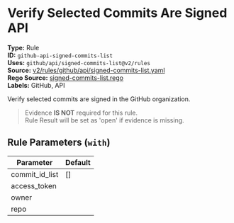# Verify Selected Commits Are Signed API  
**Type:** Rule  
**ID:** `github-api-signed-commits-list`  
**Uses:** `github/api/signed-commits-list@v2/rules`  
**Source:** [v2/rules/github/api/signed-commits-list.yaml](https://github.com/scribe-public/sample-policies/v2/rules/github/api/signed-commits-list.yaml)  
**Rego Source:** [signed-commits-list.rego](https://github.com/scribe-public/sample-policies/v2/rules/github/api/signed-commits-list.rego)  
**Labels:** GitHub, API  

Verify selected commits are signed in the GitHub organization.

> Evidence **IS NOT** required for this rule.  
> Rule Result will be set as 'open' if evidence is missing.  

## Rule Parameters (`with`)  
| Parameter | Default |
|-----------|---------|
| commit_id_list | [] |
| access_token |  |
| owner |  |
| repo |  |
